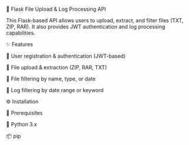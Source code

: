 🚀 Flask File Upload & Log Processing API

This Flask-based API allows users to upload, extract, and filter files (TXT, ZIP, RAR). It also provides JWT authentication and log processing capabilities.

✨ Features

🔐 User registration & authentication (JWT-based)

📂 File upload & extraction (ZIP, RAR, TXT)

🔎 File filtering by name, type, or date

📝 Log filtering by date range or keyword

⚙️ Installation

📌 Prerequisites

🐍 Python 3.x

📦 pip
